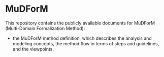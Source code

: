 # MuDForM
This repository contains the publicly available documents for MuDForM (Multi-Domain Formalization Method):
- the MuDForM method definition, which describes the analysis and modeling concepts, the method flow in terms of steps and guidelines, and the viewpoints. 
